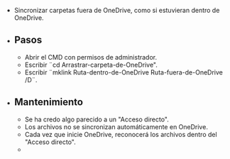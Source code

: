 - Sincronizar carpetas fuera de OneDrive, como si estuvieran dentro de OneDrive.
- ## Pasos
	- Abrir el CMD con permisos de administrador.
	- Escribir ¨cd Arrastrar-carpeta-de-OneDrive".
	- Escribir ¨mklink Ruta-dentro-de-OneDrive Ruta-fuera-de-OneDrive /D¨.
- ## Mantenimiento
	- Se ha credo algo parecido a un "Acceso directo".
	- Los archivos no se sincronizan automáticamente en OneDrive.
	- Cada vez que inicie OneDrive, reconocerá los archivos dentro del "Acceso directo".
	-